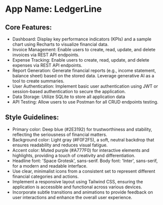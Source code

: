 # **App Name**: LedgerLine

## Core Features:

- Dashboard: Display key performance indicators (KPIs) and a sample chart using Recharts to visualize financial data.
- Invoice Management: Enable users to create, read, update, and delete invoices via REST API endpoints.
- Expense Tracking: Enable users to create, read, update, and delete expenses via REST API endpoints.
- Report Generation: Generate financial reports (e.g., income statement, balance sheet) based on the stored data. Leverage generative AI as a tool to create summaries.
- User Authentication: Implement basic user authentication using JWT or session-based authentication to secure the application.
- Data Storage: Utilize SQLite to store all application data
- API Testing: Allow users to use Postman for all CRUD endpoints testing.

## Style Guidelines:

- Primary color: Deep blue (#2E3192) for trustworthiness and stability, reflecting the seriousness of financial matters.
- Background color: Light gray (#F0F2F5), a soft, neutral backdrop that ensures readability and reduces visual fatigue.
- Accent color: Muted purple (#A777F0) for interactive elements and highlights, providing a touch of creativity and differentiation.
- Headline font: 'Space Grotesk', sans-serif. Body font: 'Inter', sans-serif, for a modern and readable interface. 
- Use clear, minimalist icons from a consistent set to represent different financial categories and actions.
- Implement a responsive layout using Tailwind CSS, ensuring the application is accessible and functional across various devices.
- Incorporate subtle transitions and animations to provide feedback on user interactions and enhance the overall user experience.